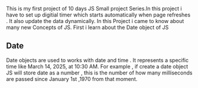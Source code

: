 This is my first project of 10 days JS Small project Series.In this project i have to set up digitial timer which starts automatically when page refreshes . It also update the data dynamically.
In this Project i came to know about many new Concepts of JS. First i learn about the Date object of JS

 ## Date 
  Date objects are used to works with date and time . It represents a specific time like March 14, 2025, at 10:30 AM. For example , if create a date object JS will store date as a number , this is the number of how many milliseconds are passed since January 1st ,1970 from that moment. 

